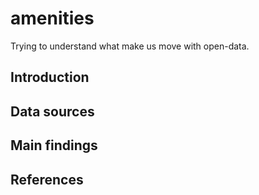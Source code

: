 # amenities
Trying to understand what make us move with open-data.

## Introduction

## Data sources

## Main findings

## References